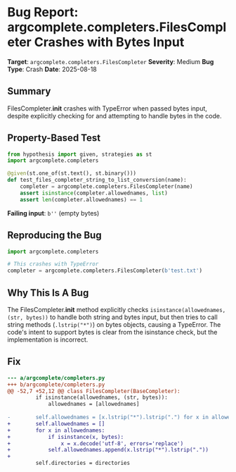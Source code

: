 # Bug Report: argcomplete.completers.FilesCompleter Crashes with Bytes Input

**Target**: `argcomplete.completers.FilesCompleter`
**Severity**: Medium
**Bug Type**: Crash
**Date**: 2025-08-18

## Summary

FilesCompleter.__init__ crashes with TypeError when passed bytes input, despite explicitly checking for and attempting to handle bytes in the code.

## Property-Based Test

```python
from hypothesis import given, strategies as st
import argcomplete.completers

@given(st.one_of(st.text(), st.binary()))
def test_files_completer_string_to_list_conversion(name):
    completer = argcomplete.completers.FilesCompleter(name)
    assert isinstance(completer.allowednames, list)
    assert len(completer.allowednames) == 1
```

**Failing input**: `b''` (empty bytes)

## Reproducing the Bug

```python
import argcomplete.completers

# This crashes with TypeError
completer = argcomplete.completers.FilesCompleter(b'test.txt')
```

## Why This Is A Bug

The FilesCompleter.__init__ method explicitly checks `isinstance(allowednames, (str, bytes))` to handle both string and bytes input, but then tries to call string methods (`.lstrip("*")`) on bytes objects, causing a TypeError. The code's intent to support bytes is clear from the isinstance check, but the implementation is incorrect.

## Fix

```diff
--- a/argcomplete/completers.py
+++ b/argcomplete/completers.py
@@ -52,7 +52,12 @@ class FilesCompleter(BaseCompleter):
         if isinstance(allowednames, (str, bytes)):
             allowednames = [allowednames]
 
-        self.allowednames = [x.lstrip("*").lstrip(".") for x in allowednames]
+        self.allowednames = []
+        for x in allowednames:
+            if isinstance(x, bytes):
+                x = x.decode('utf-8', errors='replace')
+            self.allowednames.append(x.lstrip("*").lstrip("."))
+
         self.directories = directories
```